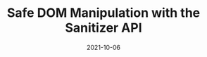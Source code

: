 ---
date: 2021-10-06
hidden: true
publisher: chromiumdev
tags:
  - dom
  - apis
target_url: https://web.dev/sanitizer/
title: Safe DOM Manipulation with the Sanitizer API
---
